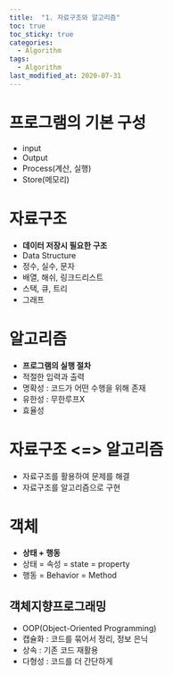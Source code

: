 ```yaml
---
title:  "1. 자료구조와 알고리즘"
toc: true
toc_sticky: true
categories:
  - Algorithm
tags:
  - Algorithm
last_modified_at: 2020-07-31
---
```


# 프로그램의 기본 구성
* input
* Output
* Process(계산, 실행)
* Store(메모리)

# 자료구조
* **데이터 저장시 필요한 구조**
* Data Structure
* 정수, 실수, 문자
* 배열, 해쉬, 링크드리스트
* 스택, 큐, 트리
* 그래프

# 알고리즘
* **프로그램의 실행 절차**
* 적절한 입력과 출력
* 명확성 : 코드가 어떤 수행을 위해 존재
* 유한성 : 무한루프X
* 효율성

# 자료구조 <=> 알고리즘
* 자료구조를 활용하여 문제를 해결
* 자료구조를 알고리즘으로 구현

# 객체 
* **상태 + 행동**
* 상태 = 속성 = state = property
* 행동 = Behavior = Method

##  객체지향프로그래밍

* OOP(Object-Oriented Programming)
* 캡슐화 : 코드를 묶어서 정리, 정보 은닉
* 상속 : 기존 코드 재활용
* 다형성 : 코드를 더 간단하게
